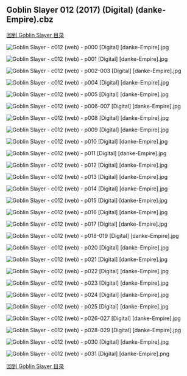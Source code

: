 ## Goblin Slayer 012 (2017) (Digital) (danke-Empire).cbz


[回到 Goblin Slayer 目录](https://github.com/alicewish/markdown/blob/master/series/Goblin-Slayer.md)


![Goblin Slayer - c012 (web) - p000 [Digital] [danke-Empire].jpg](https://wx1.sinaimg.cn/large/6a9fdecagy1fpcf7t5du7j20p011i47o.jpg)

![Goblin Slayer - c012 (web) - p001 [Digital] [danke-Empire].jpg](https://wx1.sinaimg.cn/large/6a9fdecagy1fpcf8vg6c1j20p011iqak.jpg)

![Goblin Slayer - c012 (web) - p002-003 [Digital] [danke-Empire].jpg](https://wx1.sinaimg.cn/large/6a9fdecagy1fpcf90owgej21e011injs.jpg)

![Goblin Slayer - c012 (web) - p004 [Digital] [danke-Empire].jpg](https://wx1.sinaimg.cn/large/6a9fdecagy1fpcf93zry9j20p011itiy.jpg)

![Goblin Slayer - c012 (web) - p005 [Digital] [danke-Empire].jpg](https://wx1.sinaimg.cn/large/6a9fdecagy1fpcf97mlzdj20p011iajk.jpg)

![Goblin Slayer - c012 (web) - p006-007 [Digital] [danke-Empire].jpg](https://wx1.sinaimg.cn/large/6a9fdecagy1fpcf9cywu7j21e011itzj.jpg)

![Goblin Slayer - c012 (web) - p008 [Digital] [danke-Empire].jpg](https://wx1.sinaimg.cn/large/6a9fdecagy1fpcf9hazg7j20p011idqw.jpg)

![Goblin Slayer - c012 (web) - p009 [Digital] [danke-Empire].jpg](https://wx1.sinaimg.cn/large/6a9fdecagy1fpcf9l3gh2j20p011idsj.jpg)

![Goblin Slayer - c012 (web) - p010 [Digital] [danke-Empire].jpg](https://wx1.sinaimg.cn/large/6a9fdecagy1fpcf9op1j6j20p011i7f9.jpg)

![Goblin Slayer - c012 (web) - p011 [Digital] [danke-Empire].jpg](https://wx1.sinaimg.cn/large/6a9fdecagy1fpcf9s5y89j20p011i13c.jpg)

![Goblin Slayer - c012 (web) - p012 [Digital] [danke-Empire].jpg](https://wx1.sinaimg.cn/large/6a9fdecagy1fpcf9vx2lej20p011i7f2.jpg)

![Goblin Slayer - c012 (web) - p013 [Digital] [danke-Empire].jpg](https://wx1.sinaimg.cn/large/6a9fdecagy1fpcfbdrh51j20p011i144.jpg)

![Goblin Slayer - c012 (web) - p014 [Digital] [danke-Empire].jpg](https://wx1.sinaimg.cn/large/6a9fdecagy1fpcfbidymqj20p011i487.jpg)

![Goblin Slayer - c012 (web) - p015 [Digital] [danke-Empire].jpg](https://wx1.sinaimg.cn/large/6a9fdecagy1fpcfbn6335j20p011iwq0.jpg)

![Goblin Slayer - c012 (web) - p016 [Digital] [danke-Empire].jpg](https://wx1.sinaimg.cn/large/6a9fdecagy1fpcfbs9nk1j20p011in8e.jpg)

![Goblin Slayer - c012 (web) - p017 [Digital] [danke-Empire].jpg](https://wx1.sinaimg.cn/large/6a9fdecagy1fpcfbx16uzj20p011ialf.jpg)

![Goblin Slayer - c012 (web) - p018-019 [Digital] [danke-Empire].jpg](https://wx1.sinaimg.cn/large/6a9fdecagy1fpcfc57n7fj21e011ike3.jpg)

![Goblin Slayer - c012 (web) - p020 [Digital] [danke-Empire].jpg](https://wx1.sinaimg.cn/large/6a9fdecagy1fpcfcb1zifj20p011idsp.jpg)

![Goblin Slayer - c012 (web) - p021 [Digital] [danke-Empire].jpg](https://wx1.sinaimg.cn/large/6a9fdecagy1fpd3hzjcxxj20p011itji.jpg)

![Goblin Slayer - c012 (web) - p022 [Digital] [danke-Empire].jpg](https://wx1.sinaimg.cn/large/6a9fdecagy1fpcfdqqviuj20p011itj7.jpg)

![Goblin Slayer - c012 (web) - p023 [Digital] [danke-Empire].jpg](https://wx1.sinaimg.cn/large/6a9fdecagy1fpcfdyjtpaj20p011igwk.jpg)

![Goblin Slayer - c012 (web) - p024 [Digital] [danke-Empire].jpg](https://wx1.sinaimg.cn/large/6a9fdecagy1fpcfe2ffrkj20p011idp4.jpg)

![Goblin Slayer - c012 (web) - p025 [Digital] [danke-Empire].jpg](https://wx1.sinaimg.cn/large/6a9fdecagy1fpcfe8w3fpj20p011iwq4.jpg)

![Goblin Slayer - c012 (web) - p026-027 [Digital] [danke-Empire].jpg](https://wx1.sinaimg.cn/large/6a9fdecagy1fpcfegi75tj21e011i1fv.jpg)

![Goblin Slayer - c012 (web) - p028-029 [Digital] [danke-Empire].jpg](https://wx1.sinaimg.cn/large/6a9fdecagy1fpcfeodffnj21e011ikfj.jpg)

![Goblin Slayer - c012 (web) - p030 [Digital] [danke-Empire].jpg](https://wx1.sinaimg.cn/large/6a9fdecagy1fpcffyuclwj20p011itfw.jpg)

![Goblin Slayer - c012 (web) - p031 [Digital] [danke-Empire].png](https://wx1.sinaimg.cn/large/6a9fdecagy1flt71bmb5oj20p011i06s.jpg)

[回到 Goblin Slayer 目录](https://github.com/alicewish/markdown/blob/master/series/Goblin-Slayer.md)

